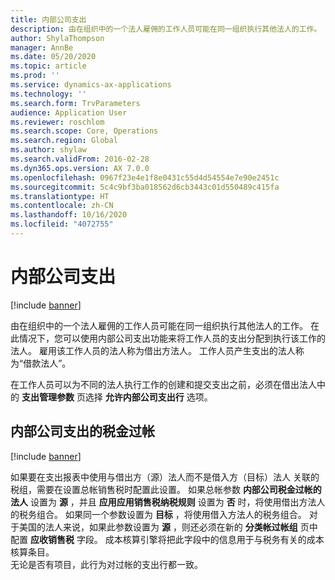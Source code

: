 ```yaml
---
title: 内部公司支出
description: 由在组织中的一个法人雇佣的工作人员可能在同一组织执行其他法人的工作。 在此情况下，您可以使用内部公司支出功能来将工作人员的支出分配到执行该工作的法人。
author: ShylaThompson
manager: AnnBe
ms.date: 05/20/2020
ms.topic: article
ms.prod: ''
ms.service: dynamics-ax-applications
ms.technology: ''
ms.search.form: TrvParameters
audience: Application User
ms.reviewer: roschlom
ms.search.scope: Core, Operations
ms.search.region: Global
ms.author: shylaw
ms.search.validFrom: 2016-02-28
ms.dyn365.ops.version: AX 7.0.0
ms.openlocfilehash: 0967f23e4e1f8e0431c55d4d54554e7e90e2451c
ms.sourcegitcommit: 5c4c9bf3ba018562d6cb3443c01d550489c415fa
ms.translationtype: HT
ms.contentlocale: zh-CN
ms.lasthandoff: 10/16/2020
ms.locfileid: "4072755"
---
```

# <a name="intercompany-expenses"></a>内部公司支出

[!include [banner](../includes/banner.md)]

由在组织中的一个法人雇佣的工作人员可能在同一组织执行其他法人的工作。 在此情况下，您可以使用内部公司支出功能来将工作人员的支出分配到执行该工作的法人。 雇用该工作人员的法人称为借出方法人。 工作人员产生支出的法人称为“借款法人”。 

在工作人员可以为不同的法人执行工作的创建和提交支出之前，必须在借出法人中的 **支出管理参数** 页选择 **允许内部公司支出行** 选项。 

## <a name="tax-posting-for-intercompany-expenses"></a>内部公司支出的税金过帐

[!include [banner](../includes/banner.md)]

如果要在支出报表中使用与借出方（源）法人而不是借入方（目标）法人 关联的税组，需要在设置总帐销售税时配置此设置。 如果总帐参数 **内部公司税金过帐的法人** 设置为 **源** ，并且 **应用应用销售税纳税规则** 设置为 **否** 时，将使用借出方法人的税务组合。 如果同一个参数设置为 **目标** ，将使用借入方法人的税务组合。 对于美国的法人来说，如果此参数设置为 **源** ，则还必须在新的 **分类帐过帐组** 页中配置 **应收销售税** 字段。 成本核算引擎将把此字段中的信息用于与税务有关的成本核算条目。   
无论是否有项目，此行为对过帐的支出行都一致。  

